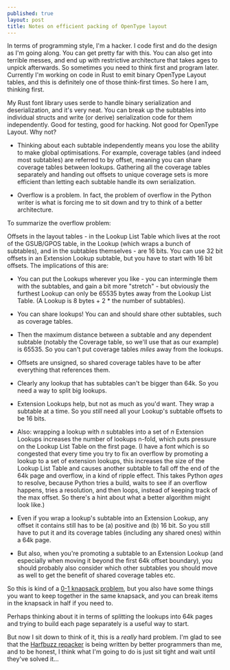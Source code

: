 ```yaml
---
published: true
layout: post
title: Notes on efficient packing of OpenType layout
---
```


In terms of programming style, I'm a hacker. I code first and do the design as I'm going along. You can get pretty far with this. You can also get into terrible messes, and end up with restrictive architecture that takes ages to unpick afterwards. So sometimes you need to think first and program later. Currently I'm working on code in Rust to emit binary OpenType Layout tables, and this is definitely one of those think-first times. So here I am, thinking first.

My Rust font library uses serde to handle binary serialization and deserialization, and it's very neat. You can break up the subtables into individual structs and write (or derive) serialization code for them independently. Good for testing, good for hacking. Not good for OpenType Layout. Why not?

* Thinking about each subtable independently means you lose the ability to make global optimisations. For example, coverage tables (and indeed most subtables) are referred to by offset, meaning you can share coverage tables between lookups. Gathering all the coverage tables separately and handing out offsets to unique coverage sets is more efficient than letting each subtable handle its own serialization.

* Overflow is a problem. In fact, the problem of overflow in the Python writer is what is forcing me to sit down and try to think of a better architecture. 

To summarize the overflow problem: 

Offsets in the layout tables - in the Lookup List Table which lives at the root of the GSUB/GPOS table, in the Lookup (which wraps a bunch of subtables), and in the subtables themselves - are 16 bits. You can use 32 bit offsets in an Extension Lookup subtable, but you have to start with 16 bit offsets. The implications of this are:

* You can put the Lookups wherever you like - you can intermingle them with the subtables, and gain a bit more "stretch" - but obviously the furthest Lookup can only be 65535 bytes away from the Lookup List Table. (A Lookup is 8 bytes + 2 * the number of subtables).

* You can share lookups! You can and should share other subtables, such as coverage tables.

* Then the maximum distance between a subtable and any dependent subtable (notably the Coverage table, so we'll use that as our example) is 65535. So you can't put coverage tables *miles* away from the lookups.

* Offsets are unsigned, so shared coverage tables have to be after everything that references them.

* Clearly any lookup that has subtables can't be bigger than 64k. So you need a way to split big lookups.

* Extension Lookups help, but not as much as you'd want. They wrap a subtable at a time. So you *still* need all your Lookup's subtable offsets to be 16 bits.

* Also: wrapping a lookup with *n* subtables into a set of *n* Extension Lookups increases the number of lookups n-fold, which puts pressure on the Lookup List Table on the first page. (I have a font which is so congested that every time you try to fix an overflow by promoting a lookup to a set of extension lookups, this increases the size of the Lookup List Table and causes another subtable to fall off the end of the 64k page and overflow, in a kind of ripple effect. This takes Python *ages* to resolve, because Python tries a build, waits to see if an overflow happens, tries a resolution, and then loops, instead of keeping track of the max offset. So there's a hint about what a better algorithm might look like.)

* Even if you wrap a lookup's subtable into an Extension Lookup, any offset it contains still has to be (a) positive and (b) 16 bit. So you still have to put it and its coverage tables (including any shared ones) within a 64k page.

* But also, when you're promoting a subtable to an Extension Lookup (and especially when moving it beyond the first 64k offset boundary), you should probably also consider which other subtables you should move as well to get the benefit of shared coverage tables etc.

So this is kind of a [0-1 knapsack problem](https://en.wikipedia.org/wiki/Knapsack_problem), but you also have some things you want to keep together in the same knapsack, and you can break items in the knapsack in half if you need to.

Perhaps thinking about it in terms of splitting the lookups into 64k pages and trying to build each page separately is a useful way to start.

But now I sit down to think of it, this is a *really* hard problem. I'm glad to see that the [Harfbuzz repacker](https://github.com/harfbuzz/harfbuzz/blob/master/src/hb-repacker.hh) is being written by better programmers than me, and to be honest, I think what I'm going to do is just sit tight and wait until they've solved it...

